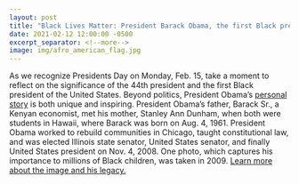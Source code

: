 ```yaml
---
layout: post
title: "Black Lives Matter: President Barack Obama, the first Black president of the United States"
date: 2021-02-12 12:00:00 -0500
excerpt_separator: <!--more-->
image: img/afro_american_flag.jpg
---
```


As we recognize Presidents Day on Monday, Feb. 15, take a moment to reflect on the significance of the 44th president and the first Black president of the United States. Beyond politics, President Obama’s [personal story][personal-story] is both unique <!--more--> and inspiring. President Obama’s father, Barack Sr., a Kenyan economist, met his mother, Stanley Ann Dunham, when both were students in Hawaii, where Barack was born on Aug. 4, 1961. President Obama worked to rebuild communities in Chicago, taught constitutional law, and was elected Illinois state senator, United States senator, and finally United States president on Nov. 4, 2008. One photo, which captures his importance to millions of Black children, was taken in 2009. [Learn more about the image and his legacy.][learn-more]

[personal-story]: http://r20.rs6.net/tn.jsp?f=0011z8UGl-SctSaOf4WNuu1nYpB3JZEc1OrRm2BM7TzXGGOpnBUvcdM_0Xp5avHvWIgVxDcWhdGrNRVFOzvZ4sVEYzdrqLtVbbXdagnFMxFxHzz-IwXw2B6bhmClC5KLWL6eeJSa7uZUok-GGao-u7U_jZOzeeglqzJ3B6wTRETUID8WS2GNlbYAfyX_fZSpbBG55gnOQV_BaC90nrAdyXuWoIZkCh-B1tw&c=ROPHtVausRnEu1rjVAb4tpswJm9J7buiTY36ENefhV-sIbImg6aabA==&ch=GlnN-Q1OBb3t5vYMflXmFlUnf70ek_DgbSFL_hZSts6T51K7UAO0dA==
[learn-more]: http://r20.rs6.net/tn.jsp?f=0011z8UGl-SctSaOf4WNuu1nYpB3JZEc1OrRm2BM7TzXGGOpnBUvcdM_0Xp5avHvWIgj6cNGPOG1EHET_KQKWYksGrXT4FNYb1G92Cq4WBZzVBQI6HZQacW9-Uhv-0Pb091iBxusAezVCK6W-2ySHnHWT8STJH-vqDSHXq4602m6TS5ISnLXRckHlTug4swqKEbiaMMVfsXQuQxiQdVU9qtJLsp5OWaL585-Oc7a49IlVQ=&c=ROPHtVausRnEu1rjVAb4tpswJm9J7buiTY36ENefhV-sIbImg6aabA==&ch=GlnN-Q1OBb3t5vYMflXmFlUnf70ek_DgbSFL_hZSts6T51K7UAO0dA==
